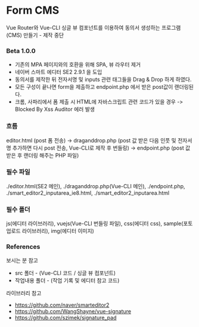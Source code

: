 # Form CMS

Vue Router와 Vue-CLI 싱글 뷰 컴포넌트를 이용하여 동의서 생성하는 프로그램(CMS) 만들기 - 제작 중단

### Beta 1.0.0

* 기존의 MPA 페이지와의 호환을 위해 SPA, 뷰 라우터 제거
* 네이버 스마트 에디터 SE2 2.9.1 을 도입
* 동의서를 제작한 뒤 전자서명 및 inputs 관련 태그들을 Drag & Drop 하게 하였다.
* 모든 구성이 끝나면 form을 제출하고 endpoint.php 에서 받은 post값이 랜더링된다.
* 크롬, 사파리에서 폼 제출 시 HTML에 자바스크립트 관련 코드가 있을 경우 -> Blocked By Xss Auditor 에러 발생

### 흐름 

editor.html (post 폼 전송) -> draganddrop.php (post 값 받은 다음 인풋 및 전자서명 추가하면  다시 post 전송, Vue-CLI로 제작 후 번들링) 
-> endpoint.php (post 값 받은 후 랜더링 해주는 PHP 파일)

### 필수 파일 

./editor.html(SE2 메인), ./draganddrop.php(Vue-CLI 메인), ./endpoint.php, ./smart_editor2_inputarea_ie8.html, ./smart_editor2_inputarea.html

### 필수 폴더 

js(에디터 라이브러리), vuejs(Vue-CLI 번들링 파일), css(에디터 css), sample(포토업로드 라이브러리), img(에디터 이미지)

### References

보시는 분 참고
* src 폴더 - (Vue-CLI 코드 / 싱글 뷰 컴포넌트)
* 작업내용 폴더 - (작업 기록 및 에디터 참고 코드)

라이브러리 참고
* https://github.com/naver/smarteditor2
* https://github.com/WangShayne/vue-signature
* https://github.com/szimek/signature_pad

